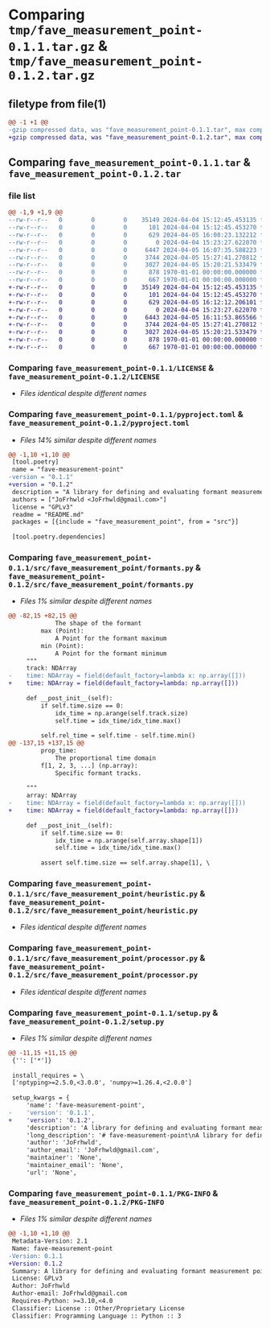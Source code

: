 # Comparing `tmp/fave_measurement_point-0.1.1.tar.gz` & `tmp/fave_measurement_point-0.1.2.tar.gz`

## filetype from file(1)

```diff
@@ -1 +1 @@
-gzip compressed data, was "fave_measurement_point-0.1.1.tar", max compression
+gzip compressed data, was "fave_measurement_point-0.1.2.tar", max compression
```

## Comparing `fave_measurement_point-0.1.1.tar` & `fave_measurement_point-0.1.2.tar`

### file list

```diff
@@ -1,9 +1,9 @@
--rw-r--r--   0        0        0    35149 2024-04-04 15:12:45.453135 fave_measurement_point-0.1.1/LICENSE
--rw-r--r--   0        0        0      101 2024-04-04 15:12:45.453270 fave_measurement_point-0.1.1/README.md
--rw-r--r--   0        0        0      629 2024-04-05 16:08:23.132212 fave_measurement_point-0.1.1/pyproject.toml
--rw-r--r--   0        0        0        0 2024-04-04 15:23:27.622070 fave_measurement_point-0.1.1/src/fave_measurement_point/__init__.py
--rw-r--r--   0        0        0     6447 2024-04-05 16:07:35.588223 fave_measurement_point-0.1.1/src/fave_measurement_point/formants.py
--rw-r--r--   0        0        0     3744 2024-04-05 15:27:41.270812 fave_measurement_point-0.1.1/src/fave_measurement_point/heuristic.py
--rw-r--r--   0        0        0     3027 2024-04-05 15:20:21.533479 fave_measurement_point-0.1.1/src/fave_measurement_point/processor.py
--rw-r--r--   0        0        0      878 1970-01-01 00:00:00.000000 fave_measurement_point-0.1.1/setup.py
--rw-r--r--   0        0        0      667 1970-01-01 00:00:00.000000 fave_measurement_point-0.1.1/PKG-INFO
+-rw-r--r--   0        0        0    35149 2024-04-04 15:12:45.453135 fave_measurement_point-0.1.2/LICENSE
+-rw-r--r--   0        0        0      101 2024-04-04 15:12:45.453270 fave_measurement_point-0.1.2/README.md
+-rw-r--r--   0        0        0      629 2024-04-05 16:12:12.206101 fave_measurement_point-0.1.2/pyproject.toml
+-rw-r--r--   0        0        0        0 2024-04-04 15:23:27.622070 fave_measurement_point-0.1.2/src/fave_measurement_point/__init__.py
+-rw-r--r--   0        0        0     6443 2024-04-05 16:11:53.865566 fave_measurement_point-0.1.2/src/fave_measurement_point/formants.py
+-rw-r--r--   0        0        0     3744 2024-04-05 15:27:41.270812 fave_measurement_point-0.1.2/src/fave_measurement_point/heuristic.py
+-rw-r--r--   0        0        0     3027 2024-04-05 15:20:21.533479 fave_measurement_point-0.1.2/src/fave_measurement_point/processor.py
+-rw-r--r--   0        0        0      878 1970-01-01 00:00:00.000000 fave_measurement_point-0.1.2/setup.py
+-rw-r--r--   0        0        0      667 1970-01-01 00:00:00.000000 fave_measurement_point-0.1.2/PKG-INFO
```

### Comparing `fave_measurement_point-0.1.1/LICENSE` & `fave_measurement_point-0.1.2/LICENSE`

 * *Files identical despite different names*

### Comparing `fave_measurement_point-0.1.1/pyproject.toml` & `fave_measurement_point-0.1.2/pyproject.toml`

 * *Files 14% similar despite different names*

```diff
@@ -1,10 +1,10 @@
 [tool.poetry]
 name = "fave-measurement-point"
-version = "0.1.1"
+version = "0.1.2"
 description = "A library for defining and evaluating formant measurement point heuristics."
 authors = ["JoFrhwld <JoFrhwld@gmail.com>"]
 license = "GPLv3"
 readme = "README.md"
 packages = [{include = "fave_measurement_point", from = "src"}]
 
 [tool.poetry.dependencies]
```

### Comparing `fave_measurement_point-0.1.1/src/fave_measurement_point/formants.py` & `fave_measurement_point-0.1.2/src/fave_measurement_point/formants.py`

 * *Files 1% similar despite different names*

```diff
@@ -82,15 +82,15 @@
             The shape of the formant
         max (Point):
             A Point for the formant maximum
         min (Point):
             A Point for the formant minimum
     """
     track: NDArray
-    time: NDArray = field(default_factory=lambda x: np.array([]))
+    time: NDArray = field(default_factory=lambda: np.array([]))
 
     def __post_init__(self):
         if self.time.size == 0:
             idx_time = np.arange(self.track.size)
             self.time = idx_time/idx_time.max()
         
         self.rel_time = self.time - self.time.min()
@@ -137,15 +137,15 @@
         prop_time:
             The proportional time domain
         f[1, 2, 3, ...] (np.array):
             Specific formant tracks.
 
     """
     array: NDArray
-    time: NDArray = field(default_factory=lambda x: np.array([]))
+    time: NDArray = field(default_factory=lambda: np.array([]))
 
     def __post_init__(self):
         if self.time.size == 0:
             idx_time = np.arange(self.array.shape[1])
             self.time = idx_time/idx_time.max()
         
         assert self.time.size == self.array.shape[1], \
```

### Comparing `fave_measurement_point-0.1.1/src/fave_measurement_point/heuristic.py` & `fave_measurement_point-0.1.2/src/fave_measurement_point/heuristic.py`

 * *Files identical despite different names*

### Comparing `fave_measurement_point-0.1.1/src/fave_measurement_point/processor.py` & `fave_measurement_point-0.1.2/src/fave_measurement_point/processor.py`

 * *Files identical despite different names*

### Comparing `fave_measurement_point-0.1.1/setup.py` & `fave_measurement_point-0.1.2/setup.py`

 * *Files 1% similar despite different names*

```diff
@@ -11,15 +11,15 @@
 {'': ['*']}
 
 install_requires = \
 ['nptyping>=2.5.0,<3.0.0', 'numpy>=1.26.4,<2.0.0']
 
 setup_kwargs = {
     'name': 'fave-measurement-point',
-    'version': '0.1.1',
+    'version': '0.1.2',
     'description': 'A library for defining and evaluating formant measurement point heuristics.',
     'long_description': '# fave-measurement-point\nA library for defining and evaluating formant measurement point heuristics.\n',
     'author': 'JoFrhwld',
     'author_email': 'JoFrhwld@gmail.com',
     'maintainer': 'None',
     'maintainer_email': 'None',
     'url': 'None',
```

### Comparing `fave_measurement_point-0.1.1/PKG-INFO` & `fave_measurement_point-0.1.2/PKG-INFO`

 * *Files 1% similar despite different names*

```diff
@@ -1,10 +1,10 @@
 Metadata-Version: 2.1
 Name: fave-measurement-point
-Version: 0.1.1
+Version: 0.1.2
 Summary: A library for defining and evaluating formant measurement point heuristics.
 License: GPLv3
 Author: JoFrhwld
 Author-email: JoFrhwld@gmail.com
 Requires-Python: >=3.10,<4.0
 Classifier: License :: Other/Proprietary License
 Classifier: Programming Language :: Python :: 3
```

